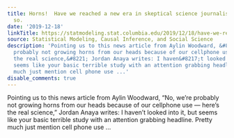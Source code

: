 ```yaml
---
title: Horns!  Have we reached a new era in skeptical science journalism?  I hope
  so.
date: '2019-12-18'
linkTitle: https://statmodeling.stat.columbia.edu/2019/12/18/have-we-reached-a-new-era-in-skeptical-science-journalism-i-hope-so/
source: Statistical Modeling, Causal Inference, and Social Science
description: 'Pointing us to this news article from Aylin Woodward, &#8220;No, we&#8217;re
  probably not growing horns from our heads because of our cellphone use — here&#8217;s
  the real science,&#8221; Jordan Anaya writes: I haven&#8217;t looked into it, but
  seems like your basic terrible study with an attention grabbing headline. Pretty
  much just mention cell phone use ...'
disable_comments: true
---
```

Pointing us to this news article from Aylin Woodward, &#8220;No, we&#8217;re probably not growing horns from our heads because of our cellphone use — here&#8217;s the real science,&#8221; Jordan Anaya writes: I haven&#8217;t looked into it, but seems like your basic terrible study with an attention grabbing headline. Pretty much just mention cell phone use ...